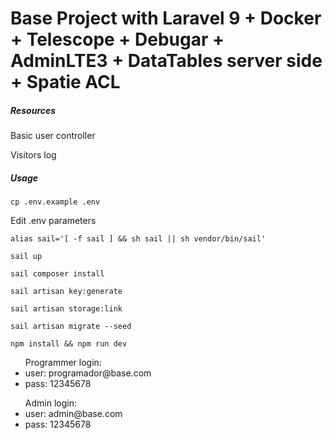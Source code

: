 # Base Project with Laravel 9 + Docker + Telescope + Debugar + AdminLTE3 + DataTables server side + Spatie ACL

<h5>Resources</h5>
<p>Basic user controller</p>
<p>Visitors log</p>

<h5>Usage</h5>
<p><code>cp .env.example .env</code></p>
<p>Edit .env parameters</p>
<p><code>alias sail='[ -f sail ] && sh sail || sh vendor/bin/sail'</code></p>
<p><code>sail up</code></p>
<p><code>sail composer install</code></p>
<p><code>sail artisan key:generate</code></p>
<p><code>sail artisan storage:link</code></p>
<p><code>sail artisan migrate --seed</code></p>
<p><code>npm install && npm run dev</code></p>

<ul>Programmer login: 
    <li>user: programador@base.com</li>
    <li>pass: 12345678</li>
</ul>
<ul>Admin login: 
    <li>user: admin@base.com</li>
    <li>pass: 12345678</li>
</ul>
